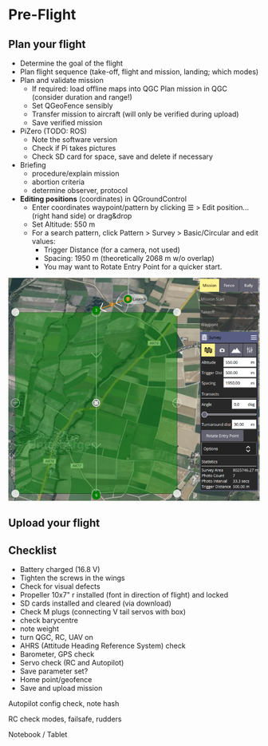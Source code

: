 # Pre-Flight

## Plan your flight

* Determine the goal of the flight
* Plan flight sequence \(take-off, flight and mission, landing; which modes\)
* Plan and validate mission
  * If required: load offline maps into QGC Plan mission in QGC \(consider duration and range!\)
  * Set QGeoFence sensibly
  * Transfer mission to aircraft \(will only be verified during upload\)
  * Save verified mission
* PiZero \(TODO: ROS\)
  * Note the software version
  * Check if Pi takes pictures 
  * Check SD card for space, save and delete if necessary
* Briefing
  * procedure/explain mission
  * abortion criteria
  * determine observer, protocol
* **Editing positions** \(coordinates\) in QGroundControl
  * Enter coordinates waypoint/pattern by clicking ☰ &gt; Edit position... \(right hand side\) or drag&drop
  * Set Altitude: 550 m
  * For a search pattern, click Pattern &gt; Survey &gt; Basic/Circular and edit values:
    * Trigger Distance \(for a camera, not used\)
    * Spacing: 1950 m \(theoretically 2068 m w/o overlap\)
    * You may want to Rotate Entry Point for a quicker start.

![](../.gitbook/assets/image%20%284%29.png)

## Upload your flight

## Checklist

* Battery charged \(16.8 V\)
* Tighten the screws in the wings
* Check for visual defects
* ‌Propeller 10x7" r installed \(font in direction of flight\) and locked
* ‌SD cards installed and cleared \(via download\)
* ‌Check M plugs \(connecting V tail servos with box\)
* ‌check barycentre
* ‌note weight
* ‌turn QGC, RC, UAV on
* ‌AHRS \(Attitude Heading Reference System\) check 
* ‌Barometer, GPS check
* ‌Servo check \(RC and Autopilot\)
* ‌Save parameter set?
* ‌Home point/geofence
* ‌Save and upload mission

 Autopilot config check, note hash

 RC check modes, failsafe, rudders

 Notebook / Tablet

 




